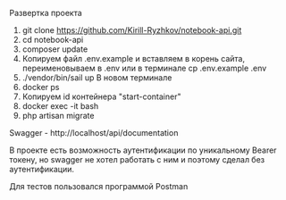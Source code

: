 Развертка проекта

1. git clone https://github.com/Kirill-Ryzhkov/notebook-api.git
2. cd notebook-api
3. composer update
4. Копируем файл .env.example и вставляем в корень сайта, переименовываем в .env или в терминале cp .env.example .env
5. ./vendor/bin/sail up
В новом терминале
6. docker ps
7. Копируем id контейнера "start-container"
8. docker exec -it <id container> bash
9. php artisan migrate

Swagger - http://localhost/api/documentation

В проекте есть возможность аутентификации по уникальному Bearer токену, но swagger не хотел работать с ним и поэтому сделал без аутентификации.

Для тестов пользовался программой Postman

